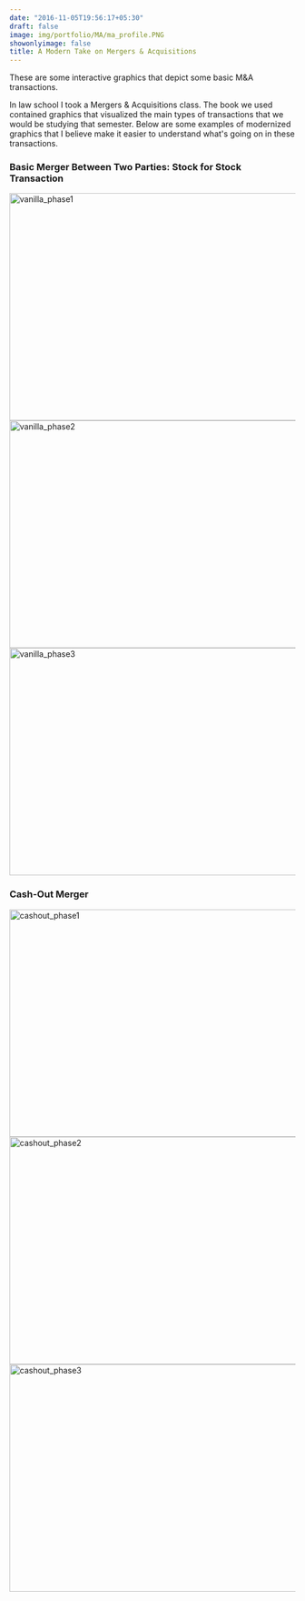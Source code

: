 ```yaml
---
date: "2016-11-05T19:56:17+05:30"
draft: false
image: img/portfolio/MA/ma_profile.PNG
showonlyimage: false
title: A Modern Take on Mergers & Acquisitions
---
```


These are some interactive graphics that depict some basic M&A transactions. 
<!--more-->

In law school I took a Mergers & Acquisitions class. The book we used contained graphics that visualized the main types of transactions that we would be studying that semester. Below are some examples of modernized graphics that I believe make it easier to understand what's going on in these transactions. 

### Basic Merger Between Two Parties: Stock for Stock Transaction 

<img src="/portfolio/7w_BLANK_files/vanilla_p1.PNG" alt="vanilla_phase1" width="600px" height="400px"/>

<img src="/portfolio/7w_BLANK_files/vanilla_p2.PNG" alt="vanilla_phase2" width="600px" height="400px"/>

<img src="/portfolio/7w_BLANK_files/vanilla_p3.PNG" alt="vanilla_phase3" width="600px" height="400px"/>

### Cash-Out Merger

<img src="/portfolio/7w_BLANK_files/cash_out_p1.PNG" alt="cashout_phase1" width="600px" height="400px"/>

<img src="/portfolio/7w_BLANK_files/cash_out_p2.PNG" alt="cashout_phase2" width="600px" height="400px"/>

<img src="/portfolio/7w_BLANK_files/cash_out_p3.PNG" alt="cashout_phase3" width="600px" height="400px"/>


